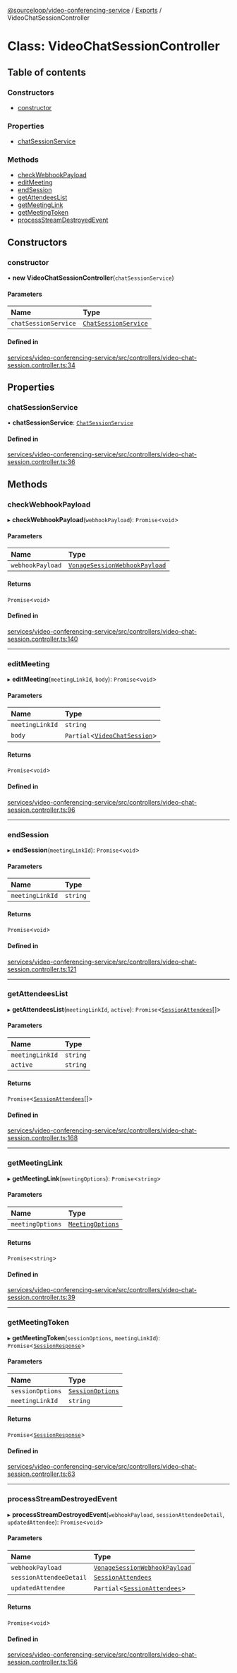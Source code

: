 [@sourceloop/video-conferencing-service](../README.md) / [Exports](../modules.md) / VideoChatSessionController

# Class: VideoChatSessionController

## Table of contents

### Constructors

- [constructor](VideoChatSessionController.md#constructor)

### Properties

- [chatSessionService](VideoChatSessionController.md#chatsessionservice)

### Methods

- [checkWebhookPayload](VideoChatSessionController.md#checkwebhookpayload)
- [editMeeting](VideoChatSessionController.md#editmeeting)
- [endSession](VideoChatSessionController.md#endsession)
- [getAttendeesList](VideoChatSessionController.md#getattendeeslist)
- [getMeetingLink](VideoChatSessionController.md#getmeetinglink)
- [getMeetingToken](VideoChatSessionController.md#getmeetingtoken)
- [processStreamDestroyedEvent](VideoChatSessionController.md#processstreamdestroyedevent)

## Constructors

### constructor

• **new VideoChatSessionController**(`chatSessionService`)

#### Parameters

| Name | Type |
| :------ | :------ |
| `chatSessionService` | [`ChatSessionService`](ChatSessionService.md) |

#### Defined in

[services/video-conferencing-service/src/controllers/video-chat-session.controller.ts:34](https://github.com/sourcefuse/loopback4-microservice-catalog/blob/bc2553587/services/video-conferencing-service/src/controllers/video-chat-session.controller.ts#L34)

## Properties

### chatSessionService

• **chatSessionService**: [`ChatSessionService`](ChatSessionService.md)

#### Defined in

[services/video-conferencing-service/src/controllers/video-chat-session.controller.ts:36](https://github.com/sourcefuse/loopback4-microservice-catalog/blob/bc2553587/services/video-conferencing-service/src/controllers/video-chat-session.controller.ts#L36)

## Methods

### checkWebhookPayload

▸ **checkWebhookPayload**(`webhookPayload`): `Promise`<`void`\>

#### Parameters

| Name | Type |
| :------ | :------ |
| `webhookPayload` | [`VonageSessionWebhookPayload`](../interfaces/VonageSessionWebhookPayload.md) |

#### Returns

`Promise`<`void`\>

#### Defined in

[services/video-conferencing-service/src/controllers/video-chat-session.controller.ts:140](https://github.com/sourcefuse/loopback4-microservice-catalog/blob/bc2553587/services/video-conferencing-service/src/controllers/video-chat-session.controller.ts#L140)

___

### editMeeting

▸ **editMeeting**(`meetingLinkId`, `body`): `Promise`<`void`\>

#### Parameters

| Name | Type |
| :------ | :------ |
| `meetingLinkId` | `string` |
| `body` | `Partial`<[`VideoChatSession`](VideoChatSession.md)\> |

#### Returns

`Promise`<`void`\>

#### Defined in

[services/video-conferencing-service/src/controllers/video-chat-session.controller.ts:96](https://github.com/sourcefuse/loopback4-microservice-catalog/blob/bc2553587/services/video-conferencing-service/src/controllers/video-chat-session.controller.ts#L96)

___

### endSession

▸ **endSession**(`meetingLinkId`): `Promise`<`void`\>

#### Parameters

| Name | Type |
| :------ | :------ |
| `meetingLinkId` | `string` |

#### Returns

`Promise`<`void`\>

#### Defined in

[services/video-conferencing-service/src/controllers/video-chat-session.controller.ts:121](https://github.com/sourcefuse/loopback4-microservice-catalog/blob/bc2553587/services/video-conferencing-service/src/controllers/video-chat-session.controller.ts#L121)

___

### getAttendeesList

▸ **getAttendeesList**(`meetingLinkId`, `active`): `Promise`<[`SessionAttendees`](SessionAttendees.md)[]\>

#### Parameters

| Name | Type |
| :------ | :------ |
| `meetingLinkId` | `string` |
| `active` | `string` |

#### Returns

`Promise`<[`SessionAttendees`](SessionAttendees.md)[]\>

#### Defined in

[services/video-conferencing-service/src/controllers/video-chat-session.controller.ts:168](https://github.com/sourcefuse/loopback4-microservice-catalog/blob/bc2553587/services/video-conferencing-service/src/controllers/video-chat-session.controller.ts#L168)

___

### getMeetingLink

▸ **getMeetingLink**(`meetingOptions`): `Promise`<`string`\>

#### Parameters

| Name | Type |
| :------ | :------ |
| `meetingOptions` | [`MeetingOptions`](../interfaces/MeetingOptions.md) |

#### Returns

`Promise`<`string`\>

#### Defined in

[services/video-conferencing-service/src/controllers/video-chat-session.controller.ts:39](https://github.com/sourcefuse/loopback4-microservice-catalog/blob/bc2553587/services/video-conferencing-service/src/controllers/video-chat-session.controller.ts#L39)

___

### getMeetingToken

▸ **getMeetingToken**(`sessionOptions`, `meetingLinkId`): `Promise`<[`SessionResponse`](../interfaces/SessionResponse.md)\>

#### Parameters

| Name | Type |
| :------ | :------ |
| `sessionOptions` | [`SessionOptions`](../interfaces/SessionOptions.md) |
| `meetingLinkId` | `string` |

#### Returns

`Promise`<[`SessionResponse`](../interfaces/SessionResponse.md)\>

#### Defined in

[services/video-conferencing-service/src/controllers/video-chat-session.controller.ts:63](https://github.com/sourcefuse/loopback4-microservice-catalog/blob/bc2553587/services/video-conferencing-service/src/controllers/video-chat-session.controller.ts#L63)

___

### processStreamDestroyedEvent

▸ **processStreamDestroyedEvent**(`webhookPayload`, `sessionAttendeeDetail`, `updatedAttendee`): `Promise`<`void`\>

#### Parameters

| Name | Type |
| :------ | :------ |
| `webhookPayload` | [`VonageSessionWebhookPayload`](../interfaces/VonageSessionWebhookPayload.md) |
| `sessionAttendeeDetail` | [`SessionAttendees`](SessionAttendees.md) |
| `updatedAttendee` | `Partial`<[`SessionAttendees`](SessionAttendees.md)\> |

#### Returns

`Promise`<`void`\>

#### Defined in

[services/video-conferencing-service/src/controllers/video-chat-session.controller.ts:156](https://github.com/sourcefuse/loopback4-microservice-catalog/blob/bc2553587/services/video-conferencing-service/src/controllers/video-chat-session.controller.ts#L156)
